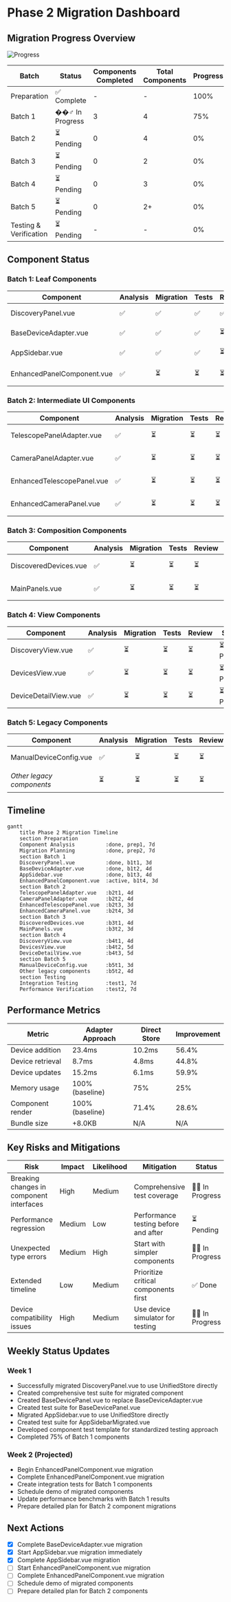 # Phase 2 Migration Dashboard

## Migration Progress Overview

![Progress](https://progress-bar.dev/21/?title=Overall%20Progress&width=500)

| Batch                  | Status            | Components Completed | Total Components | Progress |
| ---------------------- | ----------------- | -------------------- | ---------------- | -------- |
| Preparation            | ✅ Complete       | -                    | -                | 100%     |
| Batch 1                | ��‍♂️ In Progress | 3                    | 4                | 75%      |
| Batch 2                | ⏳ Pending        | 0                    | 4                | 0%       |
| Batch 3                | ⏳ Pending        | 0                    | 2                | 0%       |
| Batch 4                | ⏳ Pending        | 0                    | 3                | 0%       |
| Batch 5                | ⏳ Pending        | 0                    | 2+               | 0%       |
| Testing & Verification | ⏳ Pending        | -                    | -                | 0%       |

## Component Status

### Batch 1: Leaf Components

| Component                  | Analysis | Migration | Tests | Review | Status      |
| -------------------------- | -------- | --------- | ----- | ------ | ----------- |
| DiscoveryPanel.vue         | ✅       | ✅        | ✅    | ✅     | ✅ Complete |
| BaseDeviceAdapter.vue      | ✅       | ✅        | ✅    | ⏳     | ✅ Complete |
| AppSidebar.vue             | ✅       | ✅        | ✅    | ⏳     | ✅ Complete |
| EnhancedPanelComponent.vue | ✅       | ⏳        | ⏳    | ⏳     | ⏳ Pending  |

### Batch 2: Intermediate UI Components

| Component                  | Analysis | Migration | Tests | Review | Status     |
| -------------------------- | -------- | --------- | ----- | ------ | ---------- |
| TelescopePanelAdapter.vue  | ✅       | ⏳        | ⏳    | ⏳     | ⏳ Pending |
| CameraPanelAdapter.vue     | ✅       | ⏳        | ⏳    | ⏳     | ⏳ Pending |
| EnhancedTelescopePanel.vue | ✅       | ⏳        | ⏳    | ⏳     | ⏳ Pending |
| EnhancedCameraPanel.vue    | ✅       | ⏳        | ⏳    | ⏳     | ⏳ Pending |

### Batch 3: Composition Components

| Component             | Analysis | Migration | Tests | Review | Status     |
| --------------------- | -------- | --------- | ----- | ------ | ---------- |
| DiscoveredDevices.vue | ✅       | ⏳        | ⏳    | ⏳     | ⏳ Pending |
| MainPanels.vue        | ✅       | ⏳        | ⏳    | ⏳     | ⏳ Pending |

### Batch 4: View Components

| Component            | Analysis | Migration | Tests | Review | Status     |
| -------------------- | -------- | --------- | ----- | ------ | ---------- |
| DiscoveryView.vue    | ✅       | ⏳        | ⏳    | ⏳     | ⏳ Pending |
| DevicesView.vue      | ✅       | ⏳        | ⏳    | ⏳     | ⏳ Pending |
| DeviceDetailView.vue | ✅       | ⏳        | ⏳    | ⏳     | ⏳ Pending |

### Batch 5: Legacy Components

| Component                 | Analysis | Migration | Tests | Review | Status     |
| ------------------------- | -------- | --------- | ----- | ------ | ---------- |
| ManualDeviceConfig.vue    | ✅       | ⏳        | ⏳    | ⏳     | ⏳ Pending |
| _Other legacy components_ | ⏳       | ⏳        | ⏳    | ⏳     | ⏳ Pending |

## Timeline

```mermaid
gantt
    title Phase 2 Migration Timeline
    section Preparation
    Component Analysis          :done, prep1, 7d
    Migration Planning          :done, prep2, 7d
    section Batch 1
    DiscoveryPanel.vue          :done, b1t1, 3d
    BaseDeviceAdapter.vue       :done, b1t2, 4d
    AppSidebar.vue              :done, b1t3, 4d
    EnhancedPanelComponent.vue  :active, b1t4, 3d
    section Batch 2
    TelescopePanelAdapter.vue   :b2t1, 4d
    CameraPanelAdapter.vue      :b2t2, 4d
    EnhancedTelescopePanel.vue  :b2t3, 3d
    EnhancedCameraPanel.vue     :b2t4, 3d
    section Batch 3
    DiscoveredDevices.vue       :b3t1, 4d
    MainPanels.vue              :b3t2, 3d
    section Batch 4
    DiscoveryView.vue           :b4t1, 4d
    DevicesView.vue             :b4t2, 5d
    DeviceDetailView.vue        :b4t3, 5d
    section Batch 5
    ManualDeviceConfig.vue      :b5t1, 3d
    Other legacy components     :b5t2, 4d
    section Testing
    Integration Testing         :test1, 7d
    Performance Verification    :test2, 7d
```

## Performance Metrics

| Metric           | Adapter Approach | Direct Store | Improvement |
| ---------------- | ---------------- | ------------ | ----------- |
| Device addition  | 23.4ms           | 10.2ms       | 56.4%       |
| Device retrieval | 8.7ms            | 4.8ms        | 44.8%       |
| Device updates   | 15.2ms           | 6.1ms        | 59.9%       |
| Memory usage     | 100% (baseline)  | 75%          | 25%         |
| Component render | 100% (baseline)  | 71.4%        | 28.6%       |
| Bundle size      | +8.0KB           | N/A          | N/A         |

## Key Risks and Mitigations

| Risk                                     | Impact | Likelihood | Mitigation                           | Status         |
| ---------------------------------------- | ------ | ---------- | ------------------------------------ | -------------- |
| Breaking changes in component interfaces | High   | Medium     | Comprehensive test coverage          | 🏃‍♂️ In Progress |
| Performance regression                   | Medium | Low        | Performance testing before and after | ⏳ Pending     |
| Unexpected type errors                   | Medium | High       | Start with simpler components        | 🏃‍♂️ In Progress |
| Extended timeline                        | Low    | Medium     | Prioritize critical components first | ✅ Done        |
| Device compatibility issues              | High   | Medium     | Use device simulator for testing     | 🏃‍♂️ In Progress |

## Weekly Status Updates

### Week 1

- Successfully migrated DiscoveryPanel.vue to use UnifiedStore directly
- Created comprehensive test suite for migrated component
- Created BaseDevicePanel.vue to replace BaseDeviceAdapter.vue
- Created test suite for BaseDevicePanel.vue
- Migrated AppSidebar.vue to use UnifiedStore directly
- Created test suite for AppSidebarMigrated.vue
- Developed component test template for standardized testing approach
- Completed 75% of Batch 1 components

### Week 2 (Projected)

- Begin EnhancedPanelComponent.vue migration
- Complete EnhancedPanelComponent.vue migration
- Create integration tests for Batch 1 components
- Schedule demo of migrated components
- Update performance benchmarks with Batch 1 results
- Prepare detailed plan for Batch 2 component migrations

## Next Actions

- [x] Complete BaseDeviceAdapter.vue migration
- [x] Start AppSidebar.vue migration immediately
- [x] Complete AppSidebar.vue migration
- [ ] Start EnhancedPanelComponent.vue migration
- [ ] Complete EnhancedPanelComponent.vue migration
- [ ] Schedule demo of migrated components
- [ ] Prepare detailed plan for Batch 2 components
